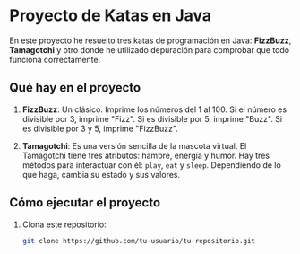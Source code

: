# Proyecto de Katas en Java

En este proyecto he resuelto tres katas de programación en Java: **FizzBuzz**, **Tamagotchi** y otro donde he utilizado depuración para comprobar que todo funciona correctamente.

## Qué hay en el proyecto

1. **FizzBuzz**: Un clásico. Imprime los números del 1 al 100. Si el número es divisible por 3, imprime "Fizz". Si es divisible por 5, imprime "Buzz". Si es divisible por 3 y 5, imprime "FizzBuzz".

2. **Tamagotchi**: Es una versión sencilla de la mascota virtual. El Tamagotchi tiene tres atributos: hambre, energía y humor. Hay tres métodos para interactuar con él: `play`, `eat` y `sleep`. Dependiendo de lo que haga, cambia su estado y sus valores.

## Cómo ejecutar el proyecto

1. Clona este repositorio:
   ```bash
   git clone https://github.com/tu-usuario/tu-repositorio.git
